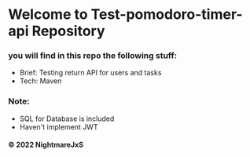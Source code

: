 # Welcome to Test-pomodoro-timer-api Repository
### you will find in this repo the following stuff:
* Brief: Testing return API for users and tasks
* Tech: Maven

### Note:
* SQL for Database is included
* Haven't implement JWT


#### © 2022 NightmareJxS